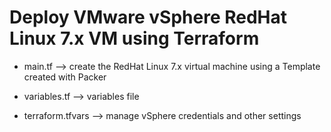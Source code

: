 # Deploy VMware vSphere RedHat Linux 7.x VM using Terraform

* main.tf --> create the RedHat Linux 7.x virtual machine using a Template created with Packer

* variables.tf --> variables file

* terraform.tfvars --> manage vSphere credentials and other settings